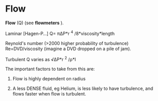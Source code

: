---
---
# Flow

**Flow** (Q) (see **flowmeters** ).

Laminar \[Hagen-P…\] Q= πΔP\*r <sup>4</sup> /8\*viscosity\*length

Reynold's number (&gt;2000 higher probability of turbulence)
Re=DVD/viscosity (imagine a DVD dropped on a pile of jam).

Turbulent Q varies as √ΔP\*r <sup>2</sup> /ρ\*l

The important factors to take from this are:

1. Flow is highly dependent on radius

2. A less DENSE fluid, eg Helium, is less likely to have turbulence, and
flows faster when flow is turbulent.
